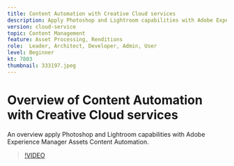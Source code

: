 ```yaml
---
title: Content Automation with Creative Cloud services
description: Apply Photoshop and Lightroom capabilities with Adobe Experience Manager Assets Content Automation.
version: cloud-service
topic: Content Management
feature: Asset Processing, Renditions
role:  Leader, Architect, Developer, Admin, User
level: Beginner
kt: 7803
thumbnail: 333197.jpeg
---
```


# Overview of Content Automation with Creative Cloud services

An overview apply Photoshop and Lightroom capabilities with Adobe Experience Manager Assets Content Automation.

>[!VIDEO](https://video.tv.adobe.com/v/333197?quality=12&learn=on)
